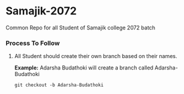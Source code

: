 # Samajik-2072
Common Repo for all Student of Samajik college 2072 batch

### Process To Follow

1. All Student should create their own branch based on their names.
    
    **Example:**
        Adarsha Budathoki will create a branch called Adarsha-Budathoki
        
    ```
    git checkout -b Adarsha-Budathoki
    ```

